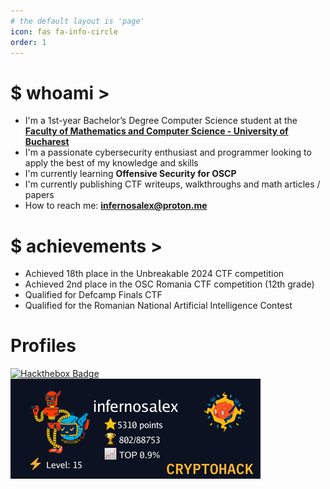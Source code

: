 ```yaml
---
# the default layout is 'page'
icon: fas fa-info-circle
order: 1
---
```


# $ whoami >
- I'm a 1st-year Bachelor’s Degree Computer Science student at the [**Faculty of Mathematics and Computer Science - University of Bucharest**](https://fmi.unibuc.ro/)
- I'm a passionate cybersecurity enthusiast and programmer looking to apply the best of my knowledge and skills
- I'm currently learning **Offensive Security for OSCP**
- I'm currently publishing CTF writeups, walkthroughs and math articles / papers
- How to reach me: [**infernosalex@proton.me**](mailto:infernosalex@proton.me)

# $ achievements >
- Achieved 18th place in the Unbreakable 2024 CTF competition
- Achieved 2nd place in the OSC Romania CTF competition (12th grade)
- Qualified for Defcamp Finals CTF
- Qualified for the Romanian National Artificial Intelligence Contest


# Profiles

[![Hackthebox Badge](https://www.hackthebox.eu/badge/image/453678)](https://www.hackthebox.eu/home/users/profile/453678)
[![Cryptohack Badge](/assets/img/badges/cryptohack.png)](https://cryptohack.org/user/infernosalex/)
